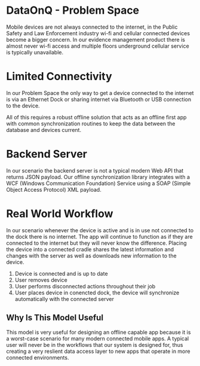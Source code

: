 # DataOnQ - Problem Space
Mobile devices are not always connected to the internet, in the Public Safety and Law Enforcement industry wi-fi and cellular connected devices become a bigger concern. In our evidence management product there is almost never wi-fi access and multiple floors underground cellular service is typically unavailable. 

# Limited Connectivity
In our Problem Space the only way to get a device connected to the internet is via an Ethernet Dock or sharing internet via Bluetooth or USB connection to the device. 

All of this requires a robust offline solution that acts as an offline first app with common synchronization routines to keep the data between the database and devices current.

# Backend Server
In our scenario the backend server is not a typical modern Web API that returns  JSON payload. Our offline synchronization library integrates with a WCF (Windows Communication Foundation) Service using a SOAP (Simple Object Access Protocol) XML payload. 

# Real World Workflow
In our scenario whenever the device is active and is in use not connected to the dock there is no internet. The app will continue to function as if they are connected to the internet but they will never know the difference. Placing the device into a connected cradle shares the latest information and changes with the server as well as downloads new information to the device.

1. Device is connected and is up to date
2. User removes device
3. User performs disconnected actions throughout their job
4. User places device in conencted dock, the device will synchronize automatically with the connected server

## Why Is This Model Useful
This model is very useful for designing an offline capable app because it is a worst-case scenario for many modern connected mobile apps. A typical user will never be in the workflows that our system is designed for, thus creating a very reslient data access layer to new apps that operate in more connected environments.